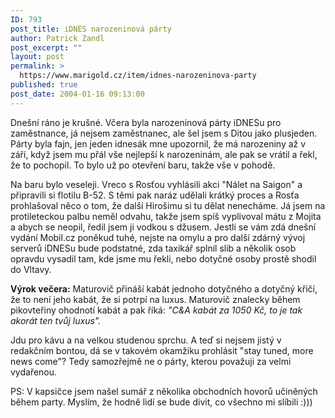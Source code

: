 ```yaml
---
ID: 793
post_title: iDNES narozeninová párty
author: Patrick Zandl
post_excerpt: ""
layout: post
permalink: >
  https://www.marigold.cz/item/idnes-narozeninova-party
published: true
post_date: 2004-01-16 09:13:00
---
```

<P>Dnešní ráno je krušné. Včera byla narozeninová párty iDNESu pro zaměstnance, já nejsem zaměstnanec, ale šel jsem s Ditou jako plusjeden. Párty byla fajn, jen jeden idnesák mne upozornil, že má narozeniny až v září, když jsem mu přál vše nejlepší k narozeninám, ale pak se vrátil a řekl, že to pochopil. To bylo už po otevření baru, takže vše v pohodě. </P>
<P>Na baru bylo veseleji. Vreco s Rosťou vyhlásili akci "Nálet na Saigon" a připravili si flotilu B-52. S těmi pak naráz udělali krátký proces a Rosťa prohlašoval něco o tom, že další Hirošimu si tu dělat nenecháme. Já jsem na protileteckou palbu neměl odvahu, takže jsem spíš vyplivoval mátu z Mojita a abych se neopil, ředil jsem ji vodkou s džusem. Jestli se vám zdá dnešní vydání Mobil.cz poněkud tuhé, nejste na omylu a pro další zdárný vývoj serverů iDNESu bude podstatné, zda taxikář splnil slib a několik osob opravdu vysadil tam, kde jsme mu řekli, nebo dotyčné osoby prostě shodil do Vltavy. </P>
<P><STRONG>Výrok večera:</STRONG> Maturovič přináší kabát jednoho dotyčného a dotyčný křičí, že to není jeho kabát, že si potrpí na luxus. Maturovič znalecky během pikovteřiny ohodnotí kabát a pak říká: <EM>"C&amp;A kabát za 1050 Kč, to je tak akorát ten tvůj luxus".</EM></P>
<P>Jdu pro kávu a na velkou studenou sprchu. A teď si nejsem jistý v redakčním bontou, dá se v takovém okamžiku prohlásit "stay tuned, more news come"? Tedy samozřejmě ne o párty, kterou považuji za velmi vydařenou. </P>
<P>PS: V kapsičce jsem našel sumář z několika obchodních hovorů učiněných během party. Myslím, že hodně lidí se bude divit, co všechno mi slíbili :)))</P>